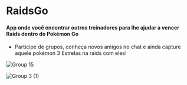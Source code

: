 # RaidsGo
#### App onde você encontrar outros treinadores para lhe ajudar a vencer Raids dentro do Pokémon Go
* Participe de grupos, conheça novos amigos no chat e ainda capture aquele pokémon 3 Estrelas na raids com eles!

![Group 15](https://user-images.githubusercontent.com/11879767/81464593-680e1a80-9199-11ea-935c-fa44f6007ef6.png)


![Group 3 (1)](https://user-images.githubusercontent.com/11879767/81464534-fcc44880-9198-11ea-864a-09dad9c4e3ef.png)
